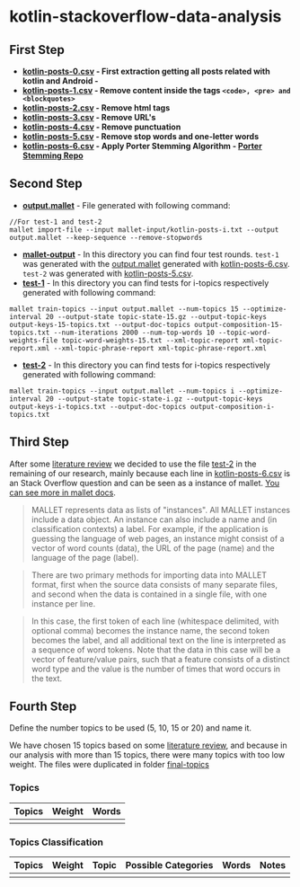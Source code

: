 # kotlin-stackoverflow-data-analysis

## First Step
- **[kotlin-posts-0.csv](/kotlin-posts-0.csv) - First extraction getting all posts related with kotlin and Android -**
- **[kotlin-posts-1.csv](/kotlin-posts-1.csv) - Remove content inside the tags ```<code>, <pre> and <blockquotes>```**
- **[kotlin-posts-2.csv](/kotlin-posts-2.csv) - Remove html tags**
- **[kotlin-posts-3.csv](/kotlin-posts-3.csv) - Remove URL's**
- **[kotlin-posts-4.csv](/kotlin-posts-4.csv) - Remove punctuation**
- **[kotlin-posts-5.csv](/kotlin-posts-5.csv) - Remove stop words and one-letter words**
- **[kotlin-posts-6.csv](/kotlin-posts-6.csv) - Apply Porter Stemming Algorithm - [Porter Stemming Repo](https://github.com/victorlaerte/java-porter-stemming)**

## Second Step
- **[output.mallet](/output.mallet)** - File generated with following command: 
```
//For test-1 and test-2
mallet import-file --input mallet-input/kotlin-posts-i.txt --output output.mallet --keep-sequence --remove-stopwords
```
- **[mallet-output](/mallet-output)** - In this directory you can find four test rounds. ```test-1``` was generated with the [output.mallet](/output.mallet) generated with [kotlin-posts-6.csv](/kotlin-posts-6.csv). ```test-2``` was generated with [kotlin-posts-5.csv](/kotlin-posts-5.csv).
- **[test-1](/mallet-output/test-1)** - In this directory you can find tests for i-topics respectively generated with following command:
```
mallet train-topics --input output.mallet --num-topics 15 --optimize-interval 20 --output-state topic-state-15.gz --output-topic-keys output-keys-15-topics.txt --output-doc-topics output-composition-15-topics.txt --num-iterations 2000 --num-top-words 10 --topic-word-weights-file topic-word-weights-15.txt --xml-topic-report xml-topic-report.xml --xml-topic-phrase-report xml-topic-phrase-report.xml
```
- **[test-2](/mallet-output/test-2)** - In this directory you can find tests for i-topics respectively generated with following command:
```
mallet train-topics --input output.mallet --num-topics i --optimize-interval 20 --output-state topic-state-i.gz --output-topic-keys output-keys-i-topics.txt --output-doc-topics output-composition-i-topics.txt
```

## Third Step

After some [literature review](/documents/SteyversGriffithsLSABookFormatted.pdf) we decided to use the file [test-2](/mallet-output/test-2) in the remaining of our research, mainly because each line in [kotlin-posts-6.csv](/kotlin-posts-6.csv) is an Stack Overflow question and can be seen as a instance of mallet. [You can see more in mallet docs](http://mallet.cs.umass.edu/import.php).

> MALLET represents data as lists of "instances". All MALLET instances include a data object. An instance can also include a name and (in classification contexts) a label. For example, if the application is guessing the language of web pages, an instance might consist of a vector of word counts (data), the URL of the page (name) and the language of the page (label).

> There are two primary methods for importing data into MALLET format, first when the source data consists of many separate files, and second when the data is contained in a single file, with one instance per line.

> In this case, the first token of each line (whitespace delimited, with optional comma) becomes the instance name, the second token becomes the label, and all additional text on the line is interpreted as a sequence of word tokens. Note that the data in this case will be a vector of feature/value pairs, such that a feature consists of a distinct word type and the value is the number of times that word occurs in the text.

## Fourth Step

Define the number topics to be used (5, 10, 15 or 20) and name it.

We have chosen 15 topics based on some [literature review](http://psiexp.ss.uci.edu/research/papers/SteyversGriffithsLSABookFormatted.pdf), and because in our analysis with more than 15 topics, there were many topics with too low weight. The files were duplicated in folder [final-topics](/final-topics)

### Topics

| Topics | Weight | Words |
|---|---|---|
|||

### Topics Classification

| Topics | Weight | Topic | Possible Categories | Words | Notes |
|---|---|---|---|---|---|
|||||||
